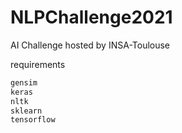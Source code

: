 # NLPChallenge2021
AI Challenge hosted by INSA-Toulouse

requirements
```sh
gensim
keras
nltk
sklearn
tensorflow
```